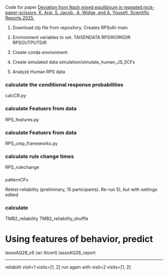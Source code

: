
Code for paper [Deviation from Nash mixed equilibrium in repeated rock-paper-scissors, K. Arai, S. Jacob., A. Widge, and A. Yousefi, Scientific Reports 2025.](https://www.nature.com/articles/s41598-025-95444-6)

1)  Download zip file from repository.
Creates RPSvAI-main

2)  Environment variables to set.
TAISENDATA
RPSWORKDIR
RPSOUTPUTDIR

3)  Create conda environment

4)  Create simulated data
simulation/simulate_human_JS_5CFs

5)  Analyze Human RPS data
### calculate the conditional response probabilities
calcCR.py
### calculate Featuers from data
RPS_features.py
### calculate Featuers from data
RPS_cmp_frameworks.py
### calculate rule change times
RPS_rulechange
### 
patternCFs

Retest-reliability  (preliminary, 15 participants).   Re-run 5), but with settings edited
###  calculate 
TMB2_reliability
TMB2_reliability_shuffle

#  Using features of behavior, predict
lassoAQ28_v6  (w/ AIcert)
lassoAQ28_report

----

reliabilit
visit=1
visits=[1, 2]
run again with
visit=2
visits=[1, 2]
